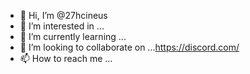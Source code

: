 - 👋 Hi, I’m @27hcineus
- 👀 I’m interested in ...
- 🌱 I’m currently learning ...
- 💞️ I’m looking to collaborate on ...https://discord.com/
- 📫 How to reach me ...

<!---
27hcineus/27hcineus is a ✨ special ✨ repository because its `README.md` (this file) appears on your GitHub profile.
You can click the Preview link to take a look at your changes.
--->
